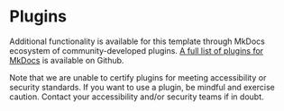 # Plugins

Additional functionality is available for this template through MkDocs ecosystem of community-developed plugins. [A full list of plugins for MkDocs][plugins] is available on Github.

Note that we are unable to certify plugins for meeting accessibility or security standards. If you want to use a plugin, be mindful and exercise caution. Contact your accessibility and/or security teams if in doubt.

[plugins]: https://github.com/mkdocs/catalog

